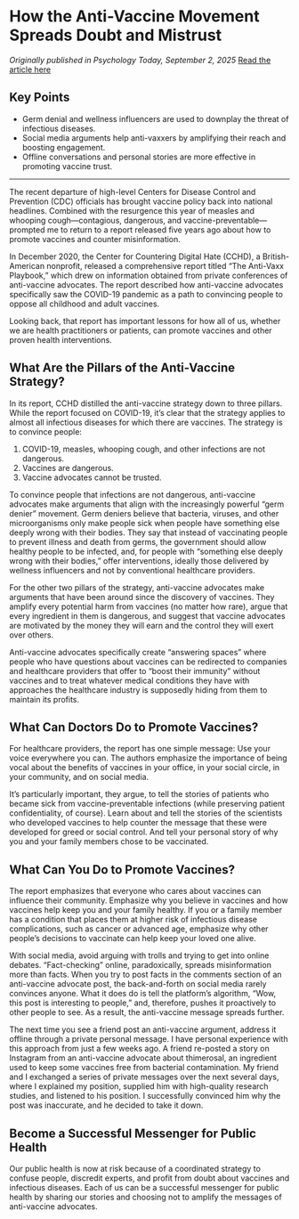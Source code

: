 # How the Anti-Vaccine Movement Spreads Doubt and Mistrust

*Originally published in Psychology Today, September 2, 2025*
[Read the article here](https://www.psychologytoday.com)

## Key Points

* Germ denial and wellness influencers are used to downplay the threat of infectious diseases.
* Social media arguments help anti-vaxxers by amplifying their reach and boosting engagement.
* Offline conversations and personal stories are more effective in promoting vaccine trust.

---

The recent departure of high-level Centers for Disease Control and Prevention (CDC) officials has brought vaccine policy back into national headlines. Combined with the resurgence this year of measles and whooping cough—contagious, dangerous, and vaccine-preventable—prompted me to return to a report released five years ago about how to promote vaccines and counter misinformation.

In December 2020, the Center for Countering Digital Hate (CCHD), a British-American nonprofit, released a comprehensive report titled “The Anti-Vaxx Playbook,” which drew on information obtained from private conferences of anti-vaccine advocates. The report described how anti-vaccine advocates specifically saw the COVID-19 pandemic as a path to convincing people to oppose all childhood and adult vaccines.

Looking back, that report has important lessons for how all of us, whether we are health practitioners or patients, can promote vaccines and other proven health interventions.

## What Are the Pillars of the Anti-Vaccine Strategy?

In its report, CCHD distilled the anti-vaccine strategy down to three pillars. While the report focused on COVID-19, it’s clear that the strategy applies to almost all infectious diseases for which there are vaccines. The strategy is to convince people:

1. COVID-19, measles, whooping cough, and other infections are not dangerous.
2. Vaccines are dangerous.
3. Vaccine advocates cannot be trusted.

To convince people that infections are not dangerous, anti-vaccine advocates make arguments that align with the increasingly powerful “germ denier” movement. Germ deniers believe that bacteria, viruses, and other microorganisms only make people sick when people have something else deeply wrong with their bodies. They say that instead of vaccinating people to prevent illness and death from germs, the government should allow healthy people to be infected, and, for people with “something else deeply wrong with their bodies,” offer interventions, ideally those delivered by wellness influencers and not by conventional healthcare providers.

For the other two pillars of the strategy, anti-vaccine advocates make arguments that have been around since the discovery of vaccines. They amplify every potential harm from vaccines (no matter how rare), argue that every ingredient in them is dangerous, and suggest that vaccine advocates are motivated by the money they will earn and the control they will exert over others.

Anti-vaccine advocates specifically create “answering spaces” where people who have questions about vaccines can be redirected to companies and healthcare providers that offer to “boost their immunity” without vaccines and to treat whatever medical conditions they have with approaches the healthcare industry is supposedly hiding from them to maintain its profits.

## What Can Doctors Do to Promote Vaccines?

For healthcare providers, the report has one simple message: Use your voice everywhere you can. The authors emphasize the importance of being vocal about the benefits of vaccines in your office, in your social circle, in your community, and on social media.

It’s particularly important, they argue, to tell the stories of patients who became sick from vaccine-preventable infections (while preserving patient confidentiality, of course). Learn about and tell the stories of the scientists who developed vaccines to help counter the message that these were developed for greed or social control. And tell your personal story of why you and your family members chose to be vaccinated.

## What Can You Do to Promote Vaccines?

The report emphasizes that everyone who cares about vaccines can influence their community. Emphasize why you believe in vaccines and how vaccines help keep you and your family healthy. If you or a family member has a condition that places them at higher risk of infectious disease complications, such as cancer or advanced age, emphasize why other people’s decisions to vaccinate can help keep your loved one alive.

With social media, avoid arguing with trolls and trying to get into online debates. “Fact-checking” online, paradoxically, spreads misinformation more than facts. When you try to post facts in the comments section of an anti-vaccine advocate post, the back-and-forth on social media rarely convinces anyone. What it does do is tell the platform’s algorithm, “Wow, this post is interesting to people,” and, therefore, pushes it proactively to other people to see. As a result, the anti-vaccine message spreads further.

The next time you see a friend post an anti-vaccine argument, address it offline through a private personal message. I have personal experience with this approach from just a few weeks ago. A friend re-posted a story on Instagram from an anti-vaccine advocate about thimerosal, an ingredient used to keep some vaccines free from bacterial contamination. My friend and I exchanged a series of private messages over the next several days, where I explained my position, supplied him with high-quality research studies, and listened to his position. I successfully convinced him why the post was inaccurate, and he decided to take it down.

## Become a Successful Messenger for Public Health

Our public health is now at risk because of a coordinated strategy to confuse people, discredit experts, and profit from doubt about vaccines and infectious diseases. Each of us can be a successful messenger for public health by sharing our stories and choosing not to amplify the messages of anti-vaccine advocates.
